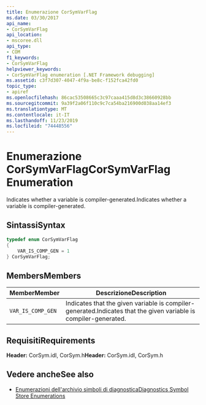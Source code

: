 ```yaml
---
title: Enumerazione CorSymVarFlag
ms.date: 03/30/2017
api_name:
- CorSymVarFlag
api_location:
- mscoree.dll
api_type:
- COM
f1_keywords:
- CorSymVarFlag
helpviewer_keywords:
- CorSymVarFlag enumeration [.NET Framework debugging]
ms.assetid: c3f7d307-4047-4f9a-be8c-f152fca42fd0
topic_type:
- apiref
ms.openlocfilehash: 86cac53508665c3c97caaa415d8d3c38660928bb
ms.sourcegitcommit: 9a39f2a06f110c9c7ca54ba216900d038aa14ef3
ms.translationtype: MT
ms.contentlocale: it-IT
ms.lasthandoff: 11/23/2019
ms.locfileid: "74448556"
---
```

# <a name="corsymvarflag-enumeration"></a><span data-ttu-id="d7aa1-102">Enumerazione CorSymVarFlag</span><span class="sxs-lookup"><span data-stu-id="d7aa1-102">CorSymVarFlag Enumeration</span></span>
<span data-ttu-id="d7aa1-103">Indicates whether a variable is compiler-generated.</span><span class="sxs-lookup"><span data-stu-id="d7aa1-103">Indicates whether a variable is compiler-generated.</span></span>  
  
## <a name="syntax"></a><span data-ttu-id="d7aa1-104">Sintassi</span><span class="sxs-lookup"><span data-stu-id="d7aa1-104">Syntax</span></span>  
  
```cpp  
typedef enum CorSymVarFlag   
{  
    VAR_IS_COMP_GEN = 1  
} CorSymVarFlag;  
```  
  
## <a name="members"></a><span data-ttu-id="d7aa1-105">Members</span><span class="sxs-lookup"><span data-stu-id="d7aa1-105">Members</span></span>  
  
|<span data-ttu-id="d7aa1-106">Member</span><span class="sxs-lookup"><span data-stu-id="d7aa1-106">Member</span></span>|<span data-ttu-id="d7aa1-107">Descrizione</span><span class="sxs-lookup"><span data-stu-id="d7aa1-107">Description</span></span>|  
|------------|-----------------|  
|`VAR_IS_COMP_GEN`|<span data-ttu-id="d7aa1-108">Indicates that the given variable is compiler-generated.</span><span class="sxs-lookup"><span data-stu-id="d7aa1-108">Indicates that the given variable is compiler-generated.</span></span>|  
  
## <a name="requirements"></a><span data-ttu-id="d7aa1-109">Requisiti</span><span class="sxs-lookup"><span data-stu-id="d7aa1-109">Requirements</span></span>  
 <span data-ttu-id="d7aa1-110">**Header:** CorSym.idl, CorSym.h</span><span class="sxs-lookup"><span data-stu-id="d7aa1-110">**Header:** CorSym.idl, CorSym.h</span></span>  
  
## <a name="see-also"></a><span data-ttu-id="d7aa1-111">Vedere anche</span><span class="sxs-lookup"><span data-stu-id="d7aa1-111">See also</span></span>

- [<span data-ttu-id="d7aa1-112">Enumerazioni dell'archivio simboli di diagnostica</span><span class="sxs-lookup"><span data-stu-id="d7aa1-112">Diagnostics Symbol Store Enumerations</span></span>](../../../../docs/framework/unmanaged-api/diagnostics/diagnostics-symbol-store-enumerations.md)
